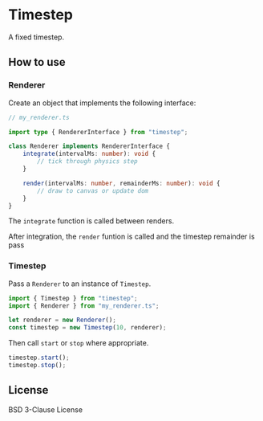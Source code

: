 # Timestep

A fixed timestep.

## How to use

### Renderer

Create an object that implements the following interface:

```ts
// my_renderer.ts

import type { RendererInterface } from "timestep";

class Renderer implements RendererInterface {
	integrate(intervalMs: number): void {
		// tick through physics step
	}

	render(intervalMs: number, remainderMs: number): void {
		// draw to canvas or update dom
	}
}
```

The `integrate` function is called between renders.

After integration, the `render` funtion is called and the timestep remainder is pass

### Timestep

Pass a `Renderer` to an instance of `Timestep`.

```ts
import { Timestep } from "timestep";
import { Renderer } from "my_renderer.ts";

let renderer = new Renderer();
const timestep = new Timestep(10, renderer);
```

Then call `start` or `stop` where appropriate.

```ts
timestep.start();
timestep.stop();
```

## License

BSD 3-Clause License
